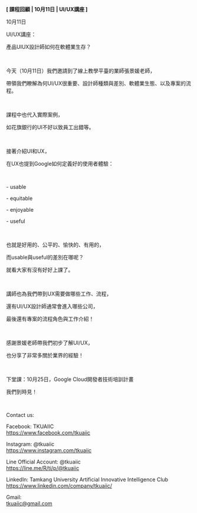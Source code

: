**[ 課程回顧 | 10月11日 | UI/UX講座 ]**

10月11日

UI/UX講座：

產品UIUX設計師如何在軟體業生存？

&nbsp;

今天（10月11日）我們邀請到了線上教學平臺的業師張景媛老師，

帶領我們瞭解為何UI/UX很重要、設計師種類與差別、軟體業生態、以及專案的流程。

&nbsp;

課程中也代入實際案例，

如花旗銀行的UI不好以致員工出錯等。

&nbsp;

接著介紹UI和UX，

在UX也提到Google如何定義好的使用者體驗：

&nbsp;

\- usable

\- equitable

\- enjoyable

\- useful

&nbsp;

也就是好用的、公平的、愉快的、有用的，

而usable與useful的差別在哪呢？

就看大家有沒有好好上課了。

&nbsp;

講師也為我們帶到UX需要做哪些工作、流程，

還有UI/UX設計師通常會進入哪些公司，

最後還有專案的流程角色與工作介紹！

&nbsp;

感謝景媛老師帶我們初步了解UI/UX，

也分享了非常多關於業界的經驗！

&nbsp;

下堂課：10月25日，Google Cloud開發者技術培訓計畫

我們到時見！

&nbsp;

Contact us:

Facebook: TKUAIIC <br />https://www.facebook.com/tkuaiic

Instagram: @tkuaiic <br />https://www.instagram.com/tkuaiic

Line Official Account: @tkuaiic <br />https://line.me/R/ti/p/@tkuaiic

LinkedIn: Tamkang University Artificial Innovative Intelligence Club <br />https://www.linkedin.com/company/tkuaiic/

Gmail: <br />tkuaiic@gmail.com

